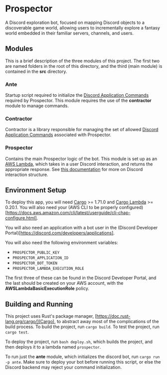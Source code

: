 # Prospector
A Discord exploration bot, focused on mapping Discord objects to a discoverable game world, allowing users to incrementally explore a fantasy world embedded in their familiar servers, channels, and users.

## Modules
This is a brief description of the three modules of this project. The first two are named folders in the root of this directory, and the third (main module) is contained in the **src** directory.

### Ante
Startup script required to initialize the [Discord Application Commands](https://discord.com/developers/docs/interactions/application-commands) required by Prospector. This module requires the use of the **contractor** module to manage commands.

### Contractor
Contractor is a library responsible for managing the set of allowed [Discord Application Commands](https://discord.com/developers/docs/interactions/application-commands) associated with Prospector.

### Prospector
Contains the main Prospector logic of the bot. This module is set up as an [AWS Lambda](https://aws.amazon.com/lambda/), which takes in a user Discord interaction, and returns the appropriate response. See [this documentation](https://discord.com/developers/docs/interactions/receiving-and-responding) for more on Discord interaction structure.

## Environment Setup

To deploy this app, you will need [Cargo](https://github.com/rust-lang/cargo) >= 1.71.0 and [Cargo Lambda](https://www.cargo-lambda.info/) >= 0.20.1. You will also need your (AWS CLI to be properly configured)[https://docs.aws.amazon.com/cli/latest/userguide/cli-chap-configure.html]. 

You will also need an application with a bot user in the (Discord Developer Portal)[https://discord.com/developers/applications]. 

You will also need the following environment variables: 
- `PROSPECTOR_PUBLIC_KEY`
- `PROSPECTOR_APPLICATION_ID`
- `PROSPECTOR_BOT_TOKEN`
- `PROSPECTOR_LAMBDA_EXECUTION_ROLE`

The first three of these can be found in the Discord Developer Portal, and the last should be created on your AWS account, with the **AWSLambdaBasicExecutionRole** policy. 

## Building and Running

This project uses Rust's package manager, [https://doc.rust-lang.org/cargo/](Cargo), to abstract away most of the complications of the build process. To build the project, run `cargo build`. To test the project, run `cargo test`. 

To deploy the project, run `bash deploy.sh`, which builds the project, and then deploys it to a lambda named `prospector`. 

To run just the **ante** module, which initializes the discord bot, run `cargo run -p ante`. Make sure to deploy your bot before running this script, or else the Discord backend may reject your command initialization.
